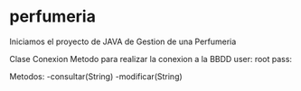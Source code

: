 # perfumeria

Iniciamos el proyecto de JAVA de Gestion de una Perfumeria

Clase Conexion
Metodo para realizar la conexion a la BBDD
user: root
pass: 

Metodos:
	-consultar(String)
	-modificar(String)